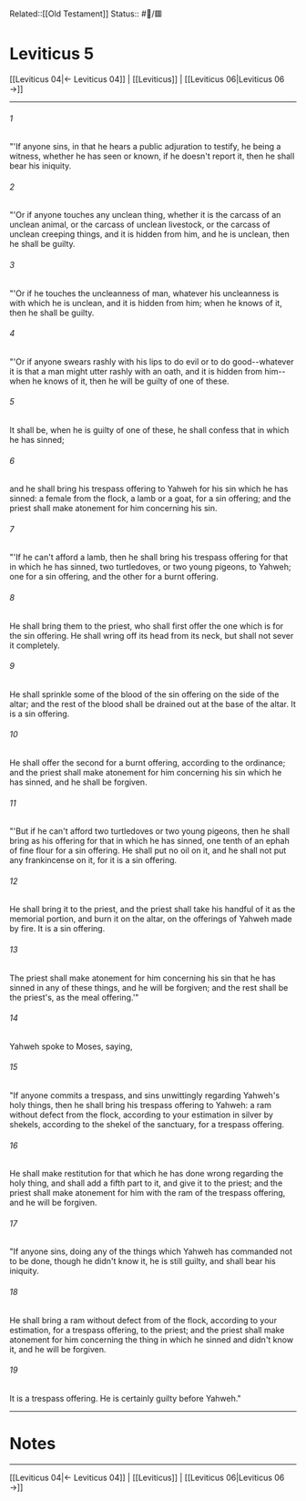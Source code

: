 Related::[[Old Testament]]
Status:: #📖/🟥
# Leviticus 5

[[Leviticus 04|← Leviticus 04]] | [[Leviticus]] | [[Leviticus 06|Leviticus 06 →]]
***



###### 1 
"'If anyone sins, in that he hears a public adjuration to testify, he being a witness, whether he has seen or known, if he doesn't report it, then he shall bear his iniquity. 

###### 2 
"'Or if anyone touches any unclean thing, whether it is the carcass of an unclean animal, or the carcass of unclean livestock, or the carcass of unclean creeping things, and it is hidden from him, and he is unclean, then he shall be guilty. 

###### 3 
"'Or if he touches the uncleanness of man, whatever his uncleanness is with which he is unclean, and it is hidden from him; when he knows of it, then he shall be guilty. 

###### 4 
"'Or if anyone swears rashly with his lips to do evil or to do good--whatever it is that a man might utter rashly with an oath, and it is hidden from him--when he knows of it, then he will be guilty of one of these. 

###### 5 
It shall be, when he is guilty of one of these, he shall confess that in which he has sinned; 

###### 6 
and he shall bring his trespass offering to Yahweh for his sin which he has sinned: a female from the flock, a lamb or a goat, for a sin offering; and the priest shall make atonement for him concerning his sin. 

###### 7 
"'If he can't afford a lamb, then he shall bring his trespass offering for that in which he has sinned, two turtledoves, or two young pigeons, to Yahweh; one for a sin offering, and the other for a burnt offering. 

###### 8 
He shall bring them to the priest, who shall first offer the one which is for the sin offering. He shall wring off its head from its neck, but shall not sever it completely. 

###### 9 
He shall sprinkle some of the blood of the sin offering on the side of the altar; and the rest of the blood shall be drained out at the base of the altar. It is a sin offering. 

###### 10 
He shall offer the second for a burnt offering, according to the ordinance; and the priest shall make atonement for him concerning his sin which he has sinned, and he shall be forgiven. 

###### 11 
"'But if he can't afford two turtledoves or two young pigeons, then he shall bring as his offering for that in which he has sinned, one tenth of an ephah of fine flour for a sin offering. He shall put no oil on it, and he shall not put any frankincense on it, for it is a sin offering. 

###### 12 
He shall bring it to the priest, and the priest shall take his handful of it as the memorial portion, and burn it on the altar, on the offerings of Yahweh made by fire. It is a sin offering. 

###### 13 
The priest shall make atonement for him concerning his sin that he has sinned in any of these things, and he will be forgiven; and the rest shall be the priest's, as the meal offering.'" 

###### 14 
Yahweh spoke to Moses, saying, 

###### 15 
"If anyone commits a trespass, and sins unwittingly regarding Yahweh's holy things, then he shall bring his trespass offering to Yahweh: a ram without defect from the flock, according to your estimation in silver by shekels, according to the shekel of the sanctuary, for a trespass offering. 

###### 16 
He shall make restitution for that which he has done wrong regarding the holy thing, and shall add a fifth part to it, and give it to the priest; and the priest shall make atonement for him with the ram of the trespass offering, and he will be forgiven. 

###### 17 
"If anyone sins, doing any of the things which Yahweh has commanded not to be done, though he didn't know it, he is still guilty, and shall bear his iniquity. 

###### 18 
He shall bring a ram without defect from of the flock, according to your estimation, for a trespass offering, to the priest; and the priest shall make atonement for him concerning the thing in which he sinned and didn't know it, and he will be forgiven. 

###### 19 
It is a trespass offering. He is certainly guilty before Yahweh."

---
# Notes


***
[[Leviticus 04|← Leviticus 04]] | [[Leviticus]] | [[Leviticus 06|Leviticus 06 →]]
